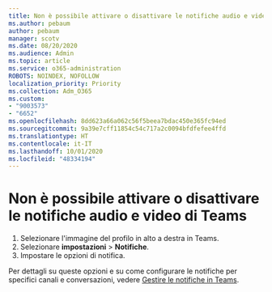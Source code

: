 ```yaml
---
title: Non è possibile attivare o disattivare le notifiche audio e video di Teams
ms.author: pebaum
author: pebaum
manager: scotv
ms.date: 08/20/2020
ms.audience: Admin
ms.topic: article
ms.service: o365-administration
ROBOTS: NOINDEX, NOFOLLOW
localization_priority: Priority
ms.collection: Adm_O365
ms.custom:
- "9003573"
- "6652"
ms.openlocfilehash: 8dd623a66a062c56f5beea7bdac450e365fc94ed
ms.sourcegitcommit: 9a39e7cff11854c54c717a2c0094bfdfefee4ffd
ms.translationtype: HT
ms.contentlocale: it-IT
ms.lasthandoff: 10/01/2020
ms.locfileid: "48334194"
---
```

# <a name="cant-turn-teams-sound-and-visual-notifications-on-or-off"></a>Non è possibile attivare o disattivare le notifiche audio e video di Teams

1. Selezionare l'immagine del profilo in alto a destra in Teams.
2. Selezionare **impostazioni** > **Notifiche**.
3. Impostare le opzioni di notifica.

Per dettagli su queste opzioni e su come configurare le notifiche per specifici canali e conversazioni, vedere  [Gestire le notifiche in Teams](https://support.microsoft.com/office/manage-notifications-in-teams-1cc31834-5fe5-412b-8edb-43fecc78413d).
